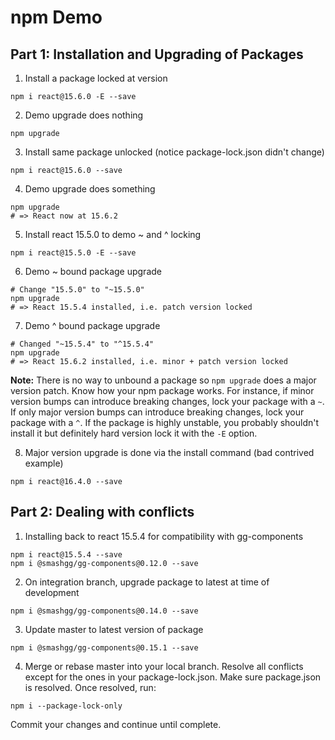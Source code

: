 # npm Demo

## Part 1: Installation and Upgrading of Packages

1. Install a package locked at version
```
npm i react@15.6.0 -E --save
```

2. Demo upgrade does nothing
```
npm upgrade
```

3. Install same package unlocked (notice package-lock.json didn't change)
```
npm i react@15.6.0 --save
```

4. Demo upgrade does something
```
npm upgrade
# => React now at 15.6.2
```

5. Install react 15.5.0 to demo ~ and ^ locking
```
npm i react@15.5.0 -E --save
```

6. Demo ~ bound package upgrade
```
# Change "15.5.0" to "~15.5.0"
npm upgrade
# => React 15.5.4 installed, i.e. patch version locked
```

7. Demo ^ bound package upgrade
```
# Changed "~15.5.4" to "^15.5.4"
npm upgrade
# => React 15.6.2 installed, i.e. minor + patch version locked
```

**Note:** There is no way to unbound a package so `npm upgrade` does a major version patch. Know
how your npm package works. For instance, if minor version bumps can introduce breaking changes,
lock your package with a `~`. If only major version bumps can introduce breaking changes, lock your
package with a `^`. If the package is highly unstable, you probably shouldn't install it but
definitely hard version lock it with the `-E` option.

8. Major version upgrade is done via the install command (bad contrived example)
```
npm i react@16.4.0 --save
```

## Part 2: Dealing with conflicts

1. Installing back to react 15.5.4 for compatibility with gg-components
```
npm i react@15.5.4 --save
npm i @smashgg/gg-components@0.12.0 --save
```

2. On integration branch, upgrade package to latest at time of development
```
npm i @smashgg/gg-components@0.14.0 --save
```

3. Update master to latest version of package
```
npm i @smashgg/gg-components@0.15.1 --save
```

4. Merge or rebase master into your local branch. Resolve all conflicts except for the ones in your
package-lock.json. Make sure package.json is resolved. Once resolved, run:
```
npm i --package-lock-only
```
Commit your changes and continue until complete.
